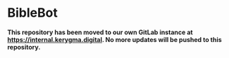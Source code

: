 # BibleBot

**This repository has been moved to our own GitLab instance at https://internal.kerygma.digital. No more updates will be pushed to this repository.**

